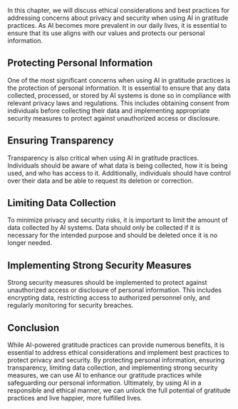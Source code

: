 
In this chapter, we will discuss ethical considerations and best practices for addressing concerns about privacy and security when using AI in gratitude practices. As AI becomes more prevalent in our daily lives, it is essential to ensure that its use aligns with our values and protects our personal information.

Protecting Personal Information
-------------------------------

One of the most significant concerns when using AI in gratitude practices is the protection of personal information. It is essential to ensure that any data collected, processed, or stored by AI systems is done so in compliance with relevant privacy laws and regulations. This includes obtaining consent from individuals before collecting their data and implementing appropriate security measures to protect against unauthorized access or disclosure.

Ensuring Transparency
---------------------

Transparency is also critical when using AI in gratitude practices. Individuals should be aware of what data is being collected, how it is being used, and who has access to it. Additionally, individuals should have control over their data and be able to request its deletion or correction.

Limiting Data Collection
------------------------

To minimize privacy and security risks, it is important to limit the amount of data collected by AI systems. Data should only be collected if it is necessary for the intended purpose and should be deleted once it is no longer needed.

Implementing Strong Security Measures
-------------------------------------

Strong security measures should be implemented to protect against unauthorized access or disclosure of personal information. This includes encrypting data, restricting access to authorized personnel only, and regularly monitoring for security breaches.

Conclusion
----------

While AI-powered gratitude practices can provide numerous benefits, it is essential to address ethical considerations and implement best practices to protect privacy and security. By protecting personal information, ensuring transparency, limiting data collection, and implementing strong security measures, we can use AI to enhance our gratitude practices while safeguarding our personal information. Ultimately, by using AI in a responsible and ethical manner, we can unlock the full potential of gratitude practices and live happier, more fulfilled lives.
